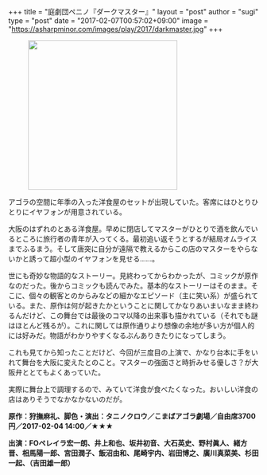 +++
title = "庭劇団ペニノ『ダークマスター』"
layout = "post"
author = "sugi"
type = "post"
date = "2017-02-07T00:57:02+09:00"
image = "https://asharpminor.com/images/play/2017/darkmaster.jpg"
+++
<figure class="alignleft"><img src="/images/play/2017/darkmaster.jpg" alt="" style="width: 300px !important;"></figure>

アゴラの空間に年季の入った洋食屋のセットが出現していた。客席にはひとりひとりにイヤフォンが用意されている。

大阪のはずれのとある洋食屋。早めに閉店してマスターがひとりで酒を飲んでいるところに旅行者の青年が入ってくる。最初追い返そうとするが結局オムライスまでふるまう。そして唐突に自分が遠隔で教えるからこの店のマスターをやらないかと誘って超小型のイヤフォンを見せる……。

世にも奇妙な物語的なストーリー。見終わってからわかったが、コミックが原作なのだった。後からコミックも読んでみた。基本的なストーリーはそのまま。そこに、個々の観客とのからみなどの細かなエピソード（主に笑い系）が盛られている。また、原作は何が起きたかということに関してかなりあいまいなまま終わるんだけど、この舞台では最後のコマ以降の出来事も描かれている（それでも謎はほとんど残るが）。これに関しては原作通りより想像の余地が多い方が個人的には好みだ。物語がわかりやすくなるぶんありきたりになってしまう。

これも見てから知ったことだけど、今回が三度目の上演で、かなり台本に手をいれて舞台を大阪に変えたとのこと。マスターの強面さと時折みせる優しさ？が大阪弁ととてもよくあっていた。

実際に舞台上で調理するので、みていて洋食が食べたくなった。おいしい洋食の店はありそうでなかなかないのだが。

**原作：狩撫麻礼、脚色・演出：タニノクロウ／こまばアゴラ劇場／自由席3700円／2017-02-04 14:00／★★★**

**出演：FOペレイラ宏一朗、井上和也、坂井初音、大石英史、野村眞人、緒方晋、相馬陽一郎、宮田潤子、飯沼由和、尾崎宇内、岩田博之、廣川真菜美、杉田一起、（吉田雄一郎）**
